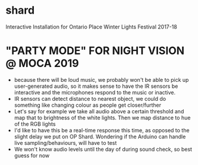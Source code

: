 # shard
Interactive Installation for Ontario Place Winter Lights Festival 2017-18

# "PARTY MODE" FOR NIGHT VISION @ MOCA 2019
- because there will be loud music, we probably won't be able to pick up user-generated audio, so it makes sense to have the IR sensors be interactive and the microphones respond to the music or inactive.
- IR sensors can detect distance to nearest object, we could do something like changing colour as people get closer/further
- Let's say for example we take all audio above a certain threshold and map that to brightness of the white lights. Then we map distance to hue of the RGB lights
- I'd like to have this be a real-time response this time, as opposed to the slight delay we put on OP Shard. Wondering if the Arduino can handle live sampling/behaviours, will have to test
- We won't know audio levels until the day of during sound check, so best guess for now
